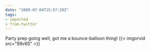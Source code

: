 ```yaml
---
date: "2009-07-04T15:57:28Z"
tags:
- imported
- from-twitter
---
```

Party prep going well, got me a bounce-balloon thing! {{< imgorvid src="99v65" >}}
